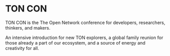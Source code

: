 # TON CON

TON CON is the The Open Network conference for developers, researchers, thinkers, and makers.

An intensive introduction for new TON explorers, a global family reunion for those already a part of our ecosystem, and a source of energy and creativity for all.
